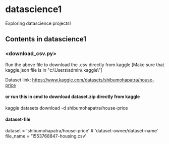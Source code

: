 # datascience1
Exploring datascience projects!

## Contents in datascience1
### <download_csv.py>
Run the above file to download the .csv directly from kaggle
[Make sure that kaggle.json file is in "c:\\Users\\admin\\.kaggle\\"]

Dataset link: https://www.kaggle.com/datasets/shibumohapatra/house-price

#### or run this in cmd to download dataset.zip directly from kaggle
kaggle datasets download -d shibumohapatra/house-price 

#### dataset-file
dataset = 'shibumohapatra/house-price'  # 'dataset-owner/dataset-name'
file_name = '1553768847-housing.csv'